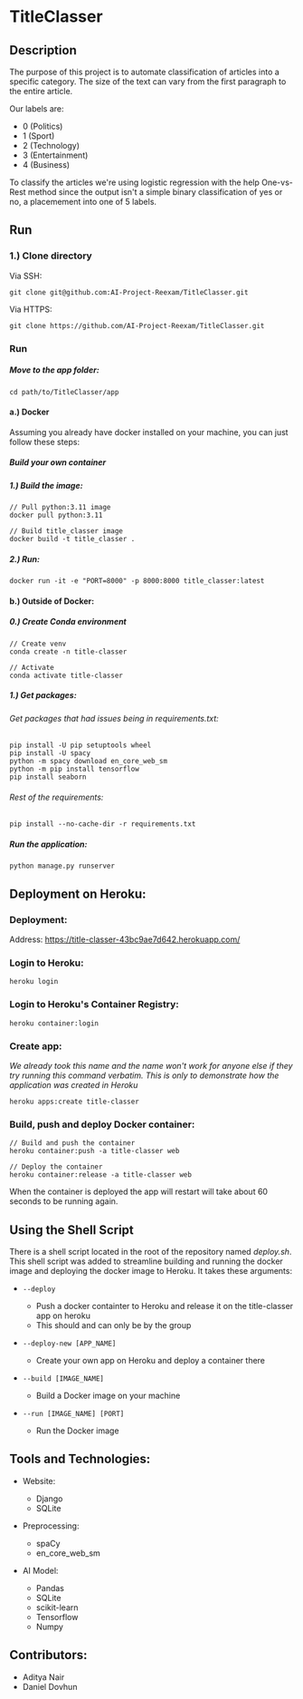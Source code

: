 # TitleClasser
## Description
The purpose of this project is to automate classification of articles into a specific category. The size of the text can vary from the first paragraph to the entire article. 

Our labels are:
* 0 (Politics)
* 1 (Sport)
* 2 (Technology)
* 3 (Entertainment)
* 4 (Business)

To classify the articles we're using logistic regression with the help One-vs-Rest method since the output isn't a simple binary classification of yes or no, a placemement into one of 5 labels.

## Run
### 1.) Clone directory
Via SSH:
```
git clone git@github.com:AI-Project-Reexam/TitleClasser.git
```

Via HTTPS:
```
git clone https://github.com/AI-Project-Reexam/TitleClasser.git
```

### Run
##### Move to the app folder: 
```
cd path/to/TitleClasser/app
```

#### a.) Docker
Assuming you already have docker installed on your machine, you can just follow these steps:
##### Build your own container
##### 1.) Build the image:
```
// Pull python:3.11 image
docker pull python:3.11

// Build title_classer image
docker build -t title_classer .
```

##### 2.) Run:
```
docker run -it -e "PORT=8000" -p 8000:8000 title_classer:latest
```

#### b.) Outside of Docker:
##### 0.) Create Conda environment
```
// Create venv
conda create -n title-classer

// Activate
conda activate title-classer
```
##### 1.) Get packages:
###### Get packages that had issues being in requirements.txt:
```
pip install -U pip setuptools wheel
pip install -U spacy
python -m spacy download en_core_web_sm 
python -m pip install tensorflow
pip install seaborn
```

###### Rest of the requirements:
```
pip install --no-cache-dir -r requirements.txt
```

##### Run the application:
```
python manage.py runserver
```

## Deployment on Heroku:
### Deployment:
Address: https://title-classer-43bc9ae7d642.herokuapp.com/
### Login to Heroku:
```
heroku login
```

### Login to Heroku's Container Registry:
```
heroku container:login
```

### Create app:
_We already took this name and the name won't work for anyone else if they try running this command verbatim. This is only to demonstrate how the application was created in Heroku_
```
heroku apps:create title-classer
```

### Build, push and deploy Docker container:
```
// Build and push the container
heroku container:push -a title-classer web

// Deploy the container
heroku container:release -a title-classer web
```

When the container is deployed the app will restart will take about 60 seconds to be running again.

## Using the Shell Script
There is a shell script located in the root of the repository named *deploy.sh*. This shell script was added to streamline building and running the docker image and deploying the docker image to Heroku. It takes these arguments:
* ```--deploy```
    * Push a docker containter to Heroku and release it on the title-classer app on heroku
    * This should and can only be by the group

* ```--deploy-new [APP_NAME]```
    * Create your own app on Heroku and deploy a container there

* ```--build [IMAGE_NAME]```
    * Build a Docker image on your machine

* ```--run [IMAGE_NAME] [PORT]```
    * Run the Docker image

## Tools and Technologies:
* Website:
    * Django
    * SQLite

* Preprocessing:
    * spaCy
    * en_core_web_sm

* AI Model:
    * Pandas
    * SQLite
    * scikit-learn
    * Tensorflow
    * Numpy

## Contributors:
* Aditya Nair
* Daniel Dovhun
